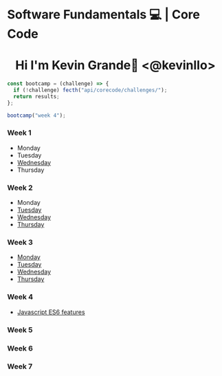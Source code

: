 # Software Fundamentals 💻 | Core Code

# <center>Hi I'm Kevin Grande🚀 <@kevinllo>

</center>

```js
const bootcamp = (challenge) => {
  if (!challenge) fecth("api/corecode/challenges/");
  return results;
};

bootcamp("week 4");
```

### Week 1

- Monday
- Tuesday
- [Wednesday](/src/challenges/week01)
- Thursday

### Week 2

- Monday
- [Tuesday](/src/challenges/week02/tuesday)
- [Wednesday](/src/challenges/week02/wednesday)
- [Thursday](/src/challenges/week02/thursday)

### Week 3

- [Monday](/src/challenges/week03/monday)
- [Tuesday](/src/challenges/week03/tuesday)
- [Wednesday](/src/challenges/week03/wednesday)
- [Thursday](/src/challenges/week03/thursday)

### Week 4

- [Javascript ES6 features](./src/challenges/week04/Readme.md)

### Week 5

### Week 6


### Week 7
